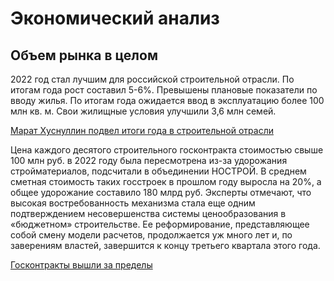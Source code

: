 # Экономический анализ

## Объем рынка в целом

2022 год стал лучшим для российской строительной отрасли. По итогам года рост составил 5-6%. Превышены плановые 
показатели по вводу жилья. По итогам года ожидается ввод в эксплуатацию более 100 млн кв. м. Свои жилищные условия 
улучшили 3,6 млн семей.

[Марат Хуснуллин подвел итоги года в строительной отрасли](https://lenta.ru/news/2023/01/23/itg22/)

Цена каждого десятого строительного госконтракта стоимостью свыше 100 млн руб. в 2022 году была пересмотрена из-за 
удорожания стройматериалов, подсчитали в объединении НОСТРОЙ. В среднем сметная стоимость таких госстроек в прошлом году 
выросла на 20%, а общее удорожание составило 180 млрд руб. Эксперты отмечают, что высокая востребованность механизма 
стала еще одним подтверждением несовершенства системы ценообразования в «бюджетном» строительстве. Ее реформирование, 
представляющее собой смену модели расчетов, продолжается уж много лет и, по заверениям властей, завершится к концу 
третьего квартала этого года.

[Госконтракты вышли за пределы](https://www.kommersant.ru/doc/5795911)